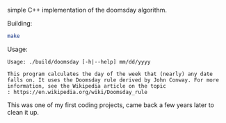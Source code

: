 simple C++ implementation of the doomsday algorithm.

Building:
```sh
make
```

Usage:
```
Usage: ./build/doomsday [-h|--help] mm/dd/yyyy

This program calculates the day of the week that (nearly) any date falls on. It uses the Doomsday rule derived by John Conway. For more information, see the Wikipedia article on the topic
: https://en.wikipedia.org/wiki/Doomsday_rule
```

This was one of my first coding projects, came back a few years later to clean
it up.
